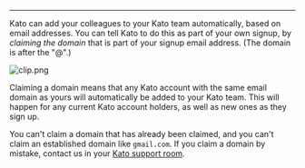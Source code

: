 ***

Kato can add your colleagues to your Kato team automatically, based on email addresses. You can tell Kato to do this as part of your own signup, by *claiming the domain* that is part of your signup email address. (The domain is after the "@".)

<!-- new branding: -->
![clip.png](https://in.kato.im/790aadeabf212186b4408211418afbe24d8cb910485275a63ab1097b683b55d1/clip.png)
<!-- old branding:
![clip.png](https://in.kato.im/625e4f03979e2fa5604b873f73b103b77eac25a5ec5902b4a10f7419a7c8ca/clip.png)-->

Claiming a domain means that any Kato account with the same email domain as yours will automatically be added to your Kato team. This will happen for any current Kato account holders, as well as new ones as they sign up.

You can't claim a domain that has already been claimed, and you can't claim an established domain like `gmail.com`. If you claim a domain by mistake, contact us in your [Kato support room](/articles/en/general/room-types).
